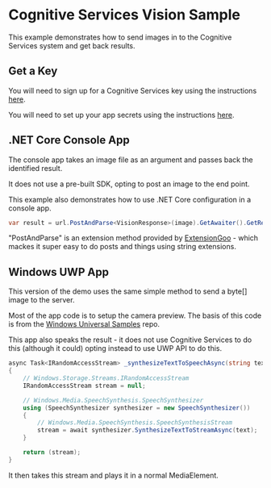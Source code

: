 # Cognitive Services Vision Sample

This example demonstrates how to send images in to the Cognitive Services system and get back results. 

## Get a Key

You will need to sign up for a Cognitive Services key using the instructions [here](https://github.com/MSFTAuDX/FutureDev2016/docs/signup.md). 

You will need to set up your app secrets using the instructions [here](https://github.com/MSFTAuDX/FutureDev2016/docs/appsecrets.md).

## .NET Core Console App

The console app takes an image file as an argument and passes back the identified result. 

It does not use a pre-built SDK, opting to post an image to the end point. 

This example also demonstrates how to use .NET Core configuration in a console app. 

```c#
var result = url.PostAndParse<VisionResponse>(image).GetAwaiter().GetResult();

```

"PostAndParse" is an extension method provided by [ExtensionGoo](https://github.com/jakkaj/ExtensionGoo) - which mackes it super easy to do posts and things using string extensions. 

## Windows UWP App
This version of the demo uses the same simple method to send a byte[] image to the server. 

Most of the app code is to setup the camera preview. The basis of this code is from the [Windows Universal Samples](https://github.com/Microsoft/Windows-universal-samples/tree/master/Samples/CameraGetPreviewFrame) repo. 

This app also speaks the result - it does not use Cognitive Services to do this (although it could) opting instead to use UWP API to do this. 

```c#
async Task<IRandomAccessStream> _synthesizeTextToSpeechAsync(string text)
{
    // Windows.Storage.Streams.IRandomAccessStream
    IRandomAccessStream stream = null;

    // Windows.Media.SpeechSynthesis.SpeechSynthesizer
    using (SpeechSynthesizer synthesizer = new SpeechSynthesizer())
    {
        // Windows.Media.SpeechSynthesis.SpeechSynthesisStream
        stream = await synthesizer.SynthesizeTextToStreamAsync(text);
    }

    return (stream);
}
```

It then takes this stream and plays it in a normal MediaElement. 